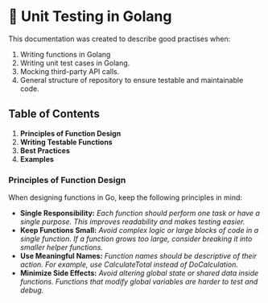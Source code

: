 # 🚀 Unit Testing in Golang
This documentation was created to describe good practises when:
  1. Writing functions in Golang
  2. Writing unit test cases in Golang.
  3. Mocking third-party API calls.
  4. General structure of repository to ensure testable and maintainable code.

## Table of Contents
  1. **Principles of Function Design**
  2. **Writing Testable Functions**
  3. **Best Practices**
  3. **Examples**

### Principles of Function Design

When designing functions in Go, keep the following principles in mind:
  - **Single Responsibility:** <em>Each function should perform one task or have a single purpose. This improves readability and makes testing easier.</em>
  - **Keep Functions Small:** <em>Avoid complex logic or large blocks of code in a single function. If a function grows too large, consider breaking it into smaller helper functions.</em>
  - **Use Meaningful Names:** <em>Function names should be descriptive of their action. For example, use CalculateTotal instead of DoCalculation.</em>
  - **Minimize Side Effects:** <em>Avoid altering global state or shared data inside functions. Functions that modify global variables are harder to test and debug.</em>
